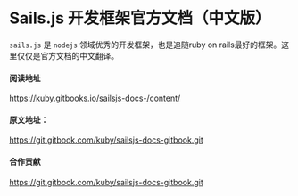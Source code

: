 Sails.js 开发框架官方文档（中文版）
=======

`sails.js` 是 `nodejs` 领域优秀的开发框架，也是追随ruby on rails最好的框架。这里仅仅是官方文档的中文翻译。

#### 阅读地址
  https://kuby.gitbooks.io/sailsjs-docs-/content/
#### 原文地址：
  https://git.gitbook.com/kuby/sailsjs-docs-gitbook.git
#### 合作贡献
  https://git.gitbook.com/kuby/sailsjs-docs-gitbook.git